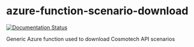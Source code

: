 # azure-function-scenario-download

[![Documentation Status](https://readthedocs.org/projects/cosmotech-azure-function-scenario-download/badge/?version=latest)](https://cosmotech-azure-function-scenario-download.readthedocs.io/en/latest/?badge=latest)

Generic Azure function used to download Cosmotech API scenarios

